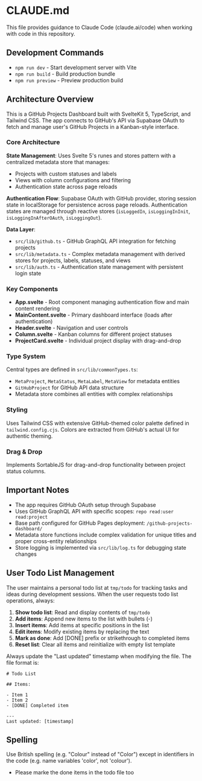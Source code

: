 # CLAUDE.md

This file provides guidance to Claude Code (claude.ai/code) when working with code in this repository.

## Development Commands

- `npm run dev` - Start development server with Vite
- `npm run build` - Build production bundle
- `npm run preview` - Preview production build

## Architecture Overview

This is a GitHub Projects Dashboard built with SvelteKit 5, TypeScript, and Tailwind CSS. The app connects to GitHub's API via Supabase OAuth to fetch and manage user's GitHub Projects in a Kanban-style interface.

### Core Architecture

**State Management**: Uses Svelte 5's runes and stores pattern with a centralized metadata store that manages:
- Projects with custom statuses and labels
- Views with column configurations and filtering
- Authentication state across page reloads

**Authentication Flow**: Supabase OAuth with GitHub provider, storing session state in localStorage for persistence across page reloads. Authentication states are managed through reactive stores (`isLoggedIn`, `isLoggingInInit`, `isLoggingInAfterOAuth`, `isLoggingOut`).

**Data Layer**:
- `src/lib/github.ts` - GitHub GraphQL API integration for fetching projects
- `src/lib/metadata.ts` - Complex metadata management with derived stores for projects, labels, statuses, and views
- `src/lib/auth.ts` - Authentication state management with persistent login state

### Key Components

- **App.svelte** - Root component managing authentication flow and main content rendering
- **MainContent.svelte** - Primary dashboard interface (loads after authentication)
- **Header.svelte** - Navigation and user controls
- **Column.svelte** - Kanban columns for different project statuses
- **ProjectCard.svelte** - Individual project display with drag-and-drop

### Type System

Central types are defined in `src/lib/commonTypes.ts`:
- `MetaProject`, `MetaStatus`, `MetaLabel`, `MetaView` for metadata entities
- `GitHubProject` for GitHub API data structure
- Metadata store combines all entities with complex relationships

### Styling

Uses Tailwind CSS with extensive GitHub-themed color palette defined in `tailwind.config.cjs`. Colors are extracted from GitHub's actual UI for authentic theming.

### Drag & Drop

Implements SortableJS for drag-and-drop functionality between project status columns.

## Important Notes

- The app requires GitHub OAuth setup through Supabase
- Uses GitHub GraphQL API with specific scopes: `repo read:user read:project`
- Base path configured for GitHub Pages deployment: `/github-projects-dashboard/`
- Metadata store functions include complex validation for unique titles and proper cross-entity relationships
- Store logging is implemented via `src/lib/log.ts` for debugging state changes

## User Todo List Management

The user maintains a personal todo list at `tmp/todo` for tracking tasks and ideas during development sessions. When the user requests todo list operations, always:

1. **Show todo list**: Read and display contents of `tmp/todo`
2. **Add items**: Append new items to the list with bullets (-)
3. **Insert items**: Add items at specific positions in the list
4. **Edit items**: Modify existing items by replacing the text
5. **Mark as done**: Add [DONE] prefix or strikethrough to completed items
6. **Reset list**: Clear all items and reinitialize with empty list template

Always update the "Last updated" timestamp when modifying the file. The file format is:
```
# Todo List

## Items:

- Item 1
- Item 2
- [DONE] Completed item

---
Last updated: [timestamp]
```

## Spelling

Use British spelling (e.g. "Colour" instead of "Color") except in identifiers in the code (e.g. name variables 'color', not 'colour').
- Please marke the done items in the todo file too
